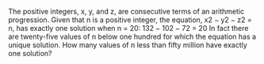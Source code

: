   The positive integers, x, y, and z, are consecutive terms of an arithmetic progression. Given that n is a positive integer, the equation, x2 <img src='images/symbol_minus.gif' width='9' height='3' alt='&minus;' border='0' style='vertical-align:middle;' /> y2 <img src='images/symbol_minus.gif' width='9' height='3' alt='&minus;' border='0' style='vertical-align:middle;' /> z2 = n, has exactly one solution when n = 20:  132 <img src='images/symbol_minus.gif' width='9' height='3' alt='&minus;' border='0' style='vertical-align:middle;' /> 102 <img src='images/symbol_minus.gif' width='9' height='3' alt='&minus;' border='0' style='vertical-align:middle;' /> 72 = 20  In fact there are twenty-five values of n below one hundred for which the equation has a unique solution.  How many values of n less than fifty million have exactly one solution?    